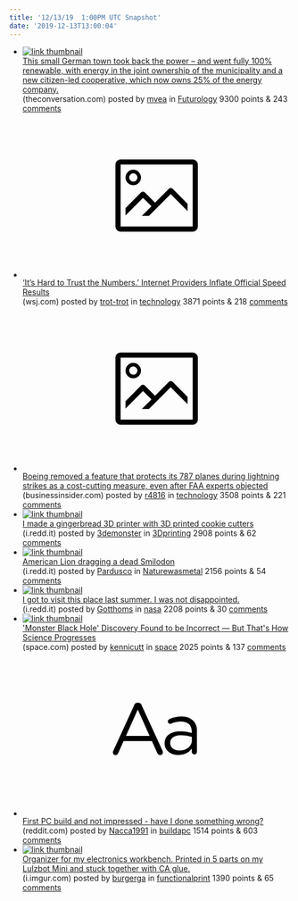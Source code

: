 ```yaml
---
title: '12/13/19  1:00PM UTC Snapshot'
date: '2019-12-13T13:00:04'
---
```

<ul>
<li><a href='https://theconversation.com/this-small-german-town-took-back-the-power-and-went-fully-renewable-126294'><img src='https://b.thumbs.redditmedia.com/_wAxm_T_Qpqdvv3z-hbkPgmVYOW8-WyFEDJzQXS3FNY.jpg' alt='link thumbnail'></a><div><div class='linkTitle'><a href='https://theconversation.com/this-small-german-town-took-back-the-power-and-went-fully-renewable-126294'>This small German town took back the power – and went fully 100% renewable, with energy in the joint ownership of the municipality and a new citizen-led cooperative, which now owns 25% of the energy company.</a></div>(theconversation.com) posted by <a href='https://www.reddit.com/user/mvea'>mvea</a> in <a href='https://www.reddit.com/r/Futurology'>Futurology</a> 9300 points & 243 <a href='https://www.reddit.com/r/Futurology/comments/e9v9ld/this_small_german_town_took_back_the_power_and/'>comments</a></div></li>

<li><a href='https://www.wsj.com/articles/its-hard-to-trust-the-numbers-internet-providers-inflate-official-speed-results-11576171855'><svg version='1.1' viewBox='-34 -14 104 64' preserveAspectRatio='xMidYMid meet' xmlns='http://www.w3.org/2000/svg' xmlns:xlink='http://www.w3.org/1999/xlink'>
    <title>link thumbnail</title>
    <path d='M32,4H4A2,2,0,0,0,2,6V30a2,2,0,0,0,2,2H32a2,2,0,0,0,2-2V6A2,2,0,0,0,32,4ZM4,30V6H32V30Z'></path>
    <path d='M8.92,14a3,3,0,1,0-3-3A3,3,0,0,0,8.92,14Zm0-4.6A1.6,1.6,0,1,1,7.33,11,1.6,1.6,0,0,1,8.92,9.41Z'></path>
    <path d='M22.78,15.37l-5.4,5.4-4-4a1,1,0,0,0-1.41,0L5.92,22.9v2.83l6.79-6.79L16,22.18l-3.75,3.75H15l8.45-8.45L30,24V21.18l-5.81-5.81A1,1,0,0,0,22.78,15.37Z'></path>
</svg></a><div><div class='linkTitle'><a href='https://www.wsj.com/articles/its-hard-to-trust-the-numbers-internet-providers-inflate-official-speed-results-11576171855'>‘It’s Hard to Trust the Numbers.’ Internet Providers Inflate Official Speed Results</a></div>(wsj.com) posted by <a href='https://www.reddit.com/user/trot-trot'>trot-trot</a> in <a href='https://www.reddit.com/r/technology'>technology</a> 3871 points & 218 <a href='https://www.reddit.com/r/technology/comments/e9s7z0/its_hard_to_trust_the_numbers_internet_providers/'>comments</a></div></li>

<li><a href='https://www.businessinsider.com/boeing-removed-lightning-strike-safety-feature-787-dreamliner-faa-report-2019-12'><svg version='1.1' viewBox='-34 -14 104 64' preserveAspectRatio='xMidYMid meet' xmlns='http://www.w3.org/2000/svg' xmlns:xlink='http://www.w3.org/1999/xlink'>
    <title>link thumbnail</title>
    <path d='M32,4H4A2,2,0,0,0,2,6V30a2,2,0,0,0,2,2H32a2,2,0,0,0,2-2V6A2,2,0,0,0,32,4ZM4,30V6H32V30Z'></path>
    <path d='M8.92,14a3,3,0,1,0-3-3A3,3,0,0,0,8.92,14Zm0-4.6A1.6,1.6,0,1,1,7.33,11,1.6,1.6,0,0,1,8.92,9.41Z'></path>
    <path d='M22.78,15.37l-5.4,5.4-4-4a1,1,0,0,0-1.41,0L5.92,22.9v2.83l6.79-6.79L16,22.18l-3.75,3.75H15l8.45-8.45L30,24V21.18l-5.81-5.81A1,1,0,0,0,22.78,15.37Z'></path>
</svg></a><div><div class='linkTitle'><a href='https://www.businessinsider.com/boeing-removed-lightning-strike-safety-feature-787-dreamliner-faa-report-2019-12'>Boeing removed a feature that protects its 787 planes during lightning strikes as a cost-cutting measure, even after FAA experts objected</a></div>(businessinsider.com) posted by <a href='https://www.reddit.com/user/r4816'>r4816</a> in <a href='https://www.reddit.com/r/technology'>technology</a> 3508 points & 221 <a href='https://www.reddit.com/r/technology/comments/e9rxgt/boeing_removed_a_feature_that_protects_its_787/'>comments</a></div></li>

<li><a href='https://i.redd.it/zktgjgkkj9441.jpg'><img src='https://b.thumbs.redditmedia.com/6BtgYMFeSBWdTYtkxdUkOizWkACZSq1QRn3EGCEIvKQ.jpg' alt='link thumbnail'></a><div><div class='linkTitle'><a href='https://i.redd.it/zktgjgkkj9441.jpg'>I made a gingerbread 3D printer with 3D printed cookie cutters</a></div>(i.redd.it) posted by <a href='https://www.reddit.com/user/3demonster'>3demonster</a> in <a href='https://www.reddit.com/r/3Dprinting'>3Dprinting</a> 2908 points & 62 <a href='https://www.reddit.com/r/3Dprinting/comments/e9t9gv/i_made_a_gingerbread_3d_printer_with_3d_printed/'>comments</a></div></li>

<li><a href='https://i.redd.it/khfv87ec59441.jpg'><img src='https://b.thumbs.redditmedia.com/wtAxDeRgU9eG5vKvC8Ath-ypQPt-oqCgS7qzpxicEMo.jpg' alt='link thumbnail'></a><div><div class='linkTitle'><a href='https://i.redd.it/khfv87ec59441.jpg'>American Lion dragging a dead Smilodon</a></div>(i.redd.it) posted by <a href='https://www.reddit.com/user/Pardusco'>Pardusco</a> in <a href='https://www.reddit.com/r/Naturewasmetal'>Naturewasmetal</a> 2156 points & 54 <a href='https://www.reddit.com/r/Naturewasmetal/comments/e9s3y3/american_lion_dragging_a_dead_smilodon/'>comments</a></div></li>

<li><a href='https://i.redd.it/lq6enr3u0a441.jpg'><img src='https://a.thumbs.redditmedia.com/vnCtVzArQ868zcnSqLi1HvIpfRAhEuIMq3IcCoUeTm4.jpg' alt='link thumbnail'></a><div><div class='linkTitle'><a href='https://i.redd.it/lq6enr3u0a441.jpg'>I got to visit this place last summer. I was not disappointed.</a></div>(i.redd.it) posted by <a href='https://www.reddit.com/user/Gotthoms'>Gotthoms</a> in <a href='https://www.reddit.com/r/nasa'>nasa</a> 2208 points & 30 <a href='https://www.reddit.com/r/nasa/comments/e9uj85/i_got_to_visit_this_place_last_summer_i_was_not/'>comments</a></div></li>

<li><a href='https://www.space.com/monster-black-hole-not-so-massive.html'><img src='https://a.thumbs.redditmedia.com/l7wbZesR_4bzfhvWkQx2aahdgyDQACpNElCpEVwCfY8.jpg' alt='link thumbnail'></a><div><div class='linkTitle'><a href='https://www.space.com/monster-black-hole-not-so-massive.html'>'Monster Black Hole' Discovery Found to be Incorrect — But That's How Science Progresses</a></div>(space.com) posted by <a href='https://www.reddit.com/user/kennicutt'>kennicutt</a> in <a href='https://www.reddit.com/r/space'>space</a> 2025 points & 137 <a href='https://www.reddit.com/r/space/comments/e9rd6w/monster_black_hole_discovery_found_to_be/'>comments</a></div></li>

<li><a href='https://www.reddit.com/r/buildapc/comments/e9t0ut/first_pc_build_and_not_impressed_have_i_done/'><svg version='1.1' viewBox='-34 -12 104 64' preserveAspectRatio='xMidYMid slice' xmlns='http://www.w3.org/2000/svg' xmlns:xlink='http://www.w3.org/1999/xlink'>
    <title>text link thumbnail</title>
    <path d='M12.19,8.84a1.45,1.45,0,0,0-1.4-1h-.12a1.46,1.46,0,0,0-1.42,1L1.14,26.56a1.29,1.29,0,0,0-.14.59,1,1,0,0,0,1,1,1.12,1.12,0,0,0,1.08-.77l2.08-4.65h11l2.08,4.59a1.24,1.24,0,0,0,1.12.83,1.08,1.08,0,0,0,1.08-1.08,1.64,1.64,0,0,0-.14-.57ZM6.08,20.71l4.59-10.22,4.6,10.22Z'>
    </path>
    <path d='M32.24,14.78A6.35,6.35,0,0,0,27.6,13.2a11.36,11.36,0,0,0-4.7,1,1,1,0,0,0-.58.89,1,1,0,0,0,.94.92,1.23,1.23,0,0,0,.39-.08,8.87,8.87,0,0,1,3.72-.81c2.7,0,4.28,1.33,4.28,3.92v.5a15.29,15.29,0,0,0-4.42-.61c-3.64,0-6.14,1.61-6.14,4.64v.05c0,2.95,2.7,4.48,5.37,4.48a6.29,6.29,0,0,0,5.19-2.48V26.9a1,1,0,0,0,1,1,1,1,0,0,0,1-1.06V19A5.71,5.71,0,0,0,32.24,14.78Zm-.56,7.7c0,2.28-2.17,3.89-4.81,3.89-1.94,0-3.61-1.06-3.61-2.86v-.06c0-1.8,1.5-3,4.2-3a15.2,15.2,0,0,1,4.22.61Z'>
    </path>
</svg></a><div><div class='linkTitle'><a href='https://www.reddit.com/r/buildapc/comments/e9t0ut/first_pc_build_and_not_impressed_have_i_done/'>First PC build and not impressed - have I done something wrong?</a></div>(reddit.com) posted by <a href='https://www.reddit.com/user/Nacca1991'>Nacca1991</a> in <a href='https://www.reddit.com/r/buildapc'>buildapc</a> 1514 points & 603 <a href='https://www.reddit.com/r/buildapc/comments/e9t0ut/first_pc_build_and_not_impressed_have_i_done/'>comments</a></div></li>

<li><a href='https://i.imgur.com/dw2qkXk.jpg'><img src='https://b.thumbs.redditmedia.com/OOn6YxzUUSfaUGXeyvwafhQ3c0-YjDRGLVb5frSkECQ.jpg' alt='link thumbnail'></a><div><div class='linkTitle'><a href='https://i.imgur.com/dw2qkXk.jpg'>Organizer for my electronics workbench. Printed in 5 parts on my Lulzbot Mini and stuck together with CA glue.</a></div>(i.imgur.com) posted by <a href='https://www.reddit.com/user/burgerga'>burgerga</a> in <a href='https://www.reddit.com/r/functionalprint'>functionalprint</a> 1390 points & 65 <a href='https://www.reddit.com/r/functionalprint/comments/e9q6ik/organizer_for_my_electronics_workbench_printed_in/'>comments</a></div></li>

</ul>
